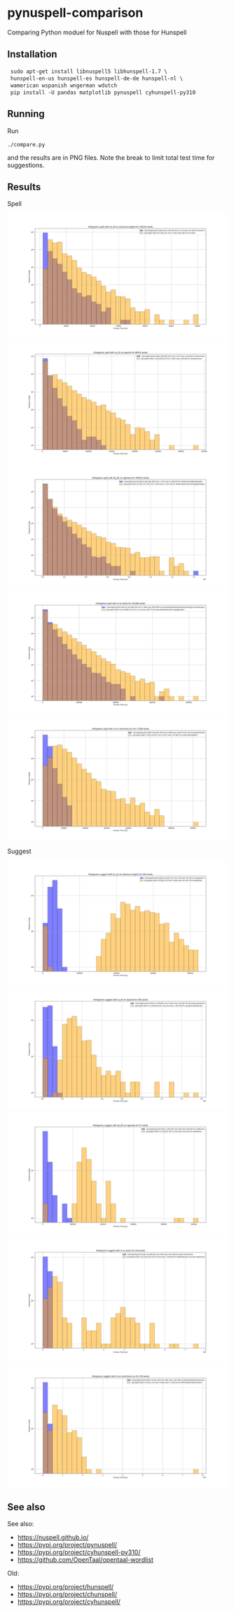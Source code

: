 # pynuspell-comparison

Comparing Python moduel for Nuspell with those for Hunspell

## Installation

     sudo apt-get install libnuspell5 libhunspell-1.7 \
     hunspell-en-us hunspell-es hunspell-de-de hunspell-nl \
     wamerican wspanish wngerman wdutch
     pip install -U pandas matplotlib pynuspell cyhunspell-py310

## Running

Run

    ./compare.py

and the results are in PNG files. Note the break to limit total test time for suggestions.

## Results

Spell

[![](spell-en_US-american-english.png)](spell-en_US-american-english.png)
[![](spell-es_ES-spanish.png)](spell-es_ES-spanish.png)
[![](spell-de_DE-ngerman.png)](spell-de_DE-ngerman.png)
[![](spell-nl-dutch.png)](spell-nl-dutch.png)
[![](spell-nl-corrections.png)](spell-nl-corrections.png)

Suggest

[![](suggest-en_US-american-english.png)](suggest-en_US-american-english.png)
[![](suggest-es_ES-spanish.png)](suggest-es_ES-spanish.png)
[![](suggest-de_DE-ngerman.png)](suggest-de_DE-ngerman.png)
[![](suggest-nl-dutch.png)](suggest-nl-dutch.png)
[![](suggest-nl-corrections.png)](suggest-nl-corrections.png)

## See also

See also:
- https://nuspell.github.io/
- https://pypi.org/project/pynuspell/
- https://pypi.org/project/cyhunspell-py310/
- https://github.com/OpenTaal/opentaal-wordlist

Old:
- https://pypi.org/project/hunspell/
- https://pypi.org/project/chunspell/
- https://pypi.org/project/cyhunspell/
